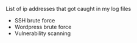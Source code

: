 List of ip addresses that got caught in my log files

* SSH brute force
* Wordpress brute force
* Vulnerability scanning
